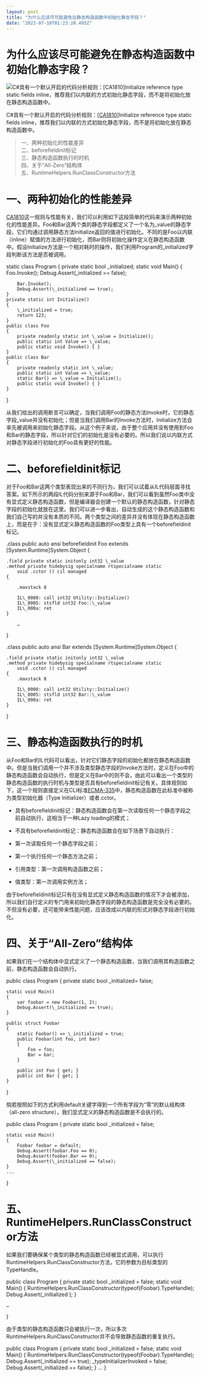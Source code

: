 ```yaml
---
layout: post
title: "为什么应该尽可能避免在静态构造函数中初始化静态字段？"
date: "2023-07-10T01:23:28.495Z"
---
```

为什么应该尽可能避免在静态构造函数中初始化静态字段？
==========================

![](http://images.cnblogs.com/cnblogs_com/artech/158198/r_Dotnet.png)C#具有一个默认开启的代码分析规则：\[CA1810\]Initialize reference type static fields inline，推荐我们以内联的方式初始化静态字段，而不是将初始化放在静态构造函数中。

C#具有一个默认开启的代码分析规则：\[[CA1810](https://learn.microsoft.com/en-us/dotnet/fundamentals/code-analysis/quality-rules/ca1810)\]Initialize reference type static fields inline，推荐我们以内联的方式初始化静态字段，而不是将初始化放在静态构造函数中。

> 一、两种初始化的性能差异  
> 二、beforefieldinit标记  
> 三、静态构造函数执行的时机  
> 四、关于“All-Zero”结构体  
> 五、RuntimeHelpers.RunClassConstructor方法

一、两种初始化的性能差异
============

[CA1810](https://learn.microsoft.com/en-us/dotnet/fundamentals/code-analysis/quality-rules/ca1810)这一规则与性能有关，我们可以利用如下这段简单的代码来演示两种初始化的性能差异。Foo和Bar这两个类的静态字段都定义了一个名为\_value的静态字段，它们均通过调用静态方法Initialize返回的值进行初始化。不同的是Foo以内联（inline）赋值的方法进行初始化，而Bar则将初始化操作定义在静态构造函数中。假设Initialize方法是一个相对耗时的操作，我们利用Program的\_initialized字段判断该方法是否被调用。

static class Program
{
    private static bool \_initialized;
    static void Main()
    {
        Foo.Invoke();
        Debug.Assert(\_initialized == false);

        Bar.Invoke();
        Debug.Assert(\_initialized == true);
    }
    private static int Initialize()
    {
        \_initialized = true;
        return 123;
    }
    public class Foo
    {
        private readonly static int \_value = Initialize();
        public static int Value => \_value;
        public static void Invoke() { }
    }
    public class Bar
    {
        private readonly static int \_value;
        public static int Value => \_value;
        static Bar() => \_value = Initialize();
        public static void Invoke() { }
    }
}

从我们给出的调用断言可以确定，当我们调用Foo的静态方法Invoke时，它的静态字段\_value并没有初始化；但是当我们调用Bar的Invoke方法时，Initialize方法会率先被调用来初始化静态字段。从这个例子来说，由于整个应用并没有使用到Foo和Bar的静态字段，所以针对它们的初始化是没有必要的。所以我们说以内联方式对静态字段进行初始化的Foo具有更好的性能。

二、beforefieldinit标记
===================

对于Foo和Bar这两个类型表现出来的不同行为，我们可以试着从IL代码层面寻找答案。如下所示的两段IL代码分别来源于Foo和Bar，我们可以看到虽然Foo类中没有显式定义静态构造函数，但是编译器会创建一个默认的静态构造函数，针对静态字段的初始化就放在这里。我们可以进一步看出，自动生成的这个静态构造函数和我们自己写的并没有本质的不同。两个类型之间的差异并没有体现在静态构造函数上，而是在于：没有显式定义静态构造函数的Foo类型上具有一个beforefieldinit标记。

.class public auto ansi beforefieldinit Foo
	extends \[System.Runtime\]System.Object
{

	.field private static initonly int32 \_value
	.method private hidebysig specialname rtspecialname static
		void .cctor () cil managed
	{

		.maxstack 8

		IL\_0000: call int32 Utility::Initialize()
		IL\_0005: stsfld int32 Foo::\_value
		IL\_000a: ret
	} 

        …

} 

.class public auto ansi Bar
	extends \[System.Runtime\]System.Object
{

	.field private static initonly int32 \_value	
	.method private hidebysig specialname rtspecialname static
		void .cctor () cil managed
	{
		.maxstack 8

		IL\_0000: call int32 Utility::Initialize()
		IL\_0005: stsfld int32 Bar::\_value
		IL\_000a: ret
	} 
	
} 

三、静态构造函数执行的时机
=============

从Foo和Bar的IL代码可以看出，针对它们静态字段的初始化都放在静态构造函数中。但是当我们调用一个并不涉及类型静态字段的Invoke方法时，定义在Foo中的静态构造函数会自动执行，但是定义在Bar中的则不会，由此可以看出一个类型的静态构造函数的执行时机与类型是否具有beforefieldinit标记有关。具体规则如下，这一个规则直接定义在CLI标准[ECMA-335](https://github.com/stakx/ecma-335/blob/master/docs/i.8.9.5-class-type-definition.md)中，静态构造函数在此标准中被称为类型初始化器（Type Initializer）或者.cctor。

*   具有beforefieldinit标记：静态构造函数会在第一次读取任何一个静态字段之前自动执行，这相当于一种Lazy loading的模式；
*   不具有beforefieldinit标记：静态构造函数会在如下场景下自动执行：

*   第一次读取任何一个静态字段之前；
*   第一个执行任何一个静态方法之前；
*   引用类型：第一次调用构造函数之前；
*   值类型：第一次调用实例方法；

由于beforefieldinit标记只有在没有显式定义静态构造函数的情况下才会被添加，所以我们自行定义的专门用来初始化静态字段的静态构造函数是完全没有必要的。不但没有必要，还可能带来性能问题，应该改成以内联的形式对静态字段进行初始化。

四、关于“All-Zero”结构体
=================

如果我们在一个结构体中显式定义了一个静态构造函数，当我们调用其构造函数之前，静态构造函数会自动执行。

public class Program
{
    private static bool \_initialized= false;

    static void Main()
    {
        var foobar = new Foobar(1, 2);
        Debug.Assert(\_initialized == true);
    }

    public struct Foobar
    {
        static Foobar() => \_initialized = true;
        public Foobar(int foo, int bar)
        {
            Foo = foo;
            Bar = bar;
        }

        public int Foo { get; }
        public int Bar { get; }
    }
}

倘若按照如下的方式利用default关键字得到一个所有字段为“零”的默认结构体（all-zero structure），我们显式定义的静态构造函数是不会执行的。

public class Program
{
    private static bool \_initialized = false;

    static void Main()
    {
        Foobar foobar = default;
        Debug.Assert(foobar.Foo == 0);
        Debug.Assert(foobar.Bar == 0);
        Debug.Assert(\_initialized == false);
    }
    ...
}

五、RuntimeHelpers.RunClassConstructor方法
======================================

如果我们要确保某个类型的静态构造函数已经被显式调用，可以执行RuntimeHelpers.RunClassConstructor方法，它的参数为目标类型的TypeHandle。

public class Program
{
    private static bool \_initialized = false;
    static void Main()
    {
        RuntimeHelpers.RunClassConstructor(typeof(Foobar).TypeHandle);
        Debug.Assert(\_initialized );
    }

    …
}

由于类型的静态构造函数只会被执行一次，所以多次RuntimeHelpers.RunClassConstructor并不会导致静态函数的重复执行。

public class Program
{
    private static bool \_initialized = false;
    static void Main()
    {
        RuntimeHelpers.RunClassConstructor(typeof(Foobar).TypeHandle);
        Debug.Assert(\_initialized == true);
        \_typeInitializerInvoked = false;
        Debug.Assert(\_initialized == false);
    }
   ...
}